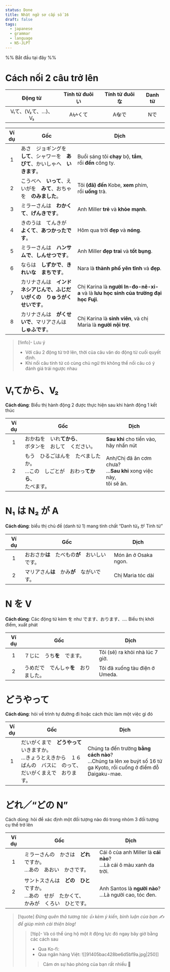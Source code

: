 ```yaml
---
status: Done
title: Nhật ngữ sơ cấp số 16
draft: false
tags:
  - japanese
  - grammar
  - language
  - N5-JLPT
---
```

%% Bắt đầu tại đây %%
# Cách nối 2 câu trở lên
|    Động từ     | Tính từ đuôi い | Tính từ đuôi な | Danh từ |
| :------------: | :------------: | :------------: | :-----: |
| V₁て、(V₂て、…)、V₃ |    A~~い~~くて    |    A~~な~~で     |   Nで    |

| Ví dụ | Gốc                                                                              | Dịch                                                                                  |
|:-----:| -------------------------------------------------------------------------------- | ------------------------------------------------------------------------------------- |
|   1   | あさ　ジョギングを　**して**、シャワーを　**あびて**、かいしゃへ　**いきます**。 | Buổi sáng tôi **chạy** bộ, **tắm**, rồi **đến** công ty.                              |
|   2   | こうべへ　**いって**、えいがを　**みて**、おちゃを　**のみました**。             | Tôi **(đã) đến** Kobe, **xem** phim, rồi **uống** trà.                                |
|   3   | ミラーさんは　**わかくて**、**げんきです**。                                     | Anh Miller **trẻ** và **khỏe mạnh**.                                                  |
|   4   | きのうは　てんきが　**よくて**、**あつかったです**。                             | Hôm qua trời **đẹp** và **nóng**.                                                     |
|   5   | ミラーさんは　**ハンサムで**、**しんせつです**。                                 | Anh Miller **đẹp trai** và **tốt bụng**.                                              |
|   6   | ならは　**しずかで**、**きれいな　まちです**。                                   | Nara là **thành phố yên tĩnh** và **đẹp**.                                            |
|   7   | カリナさんは　**インドネシアじんで、ふじだいがくの　りゅうがくせいです**。       | Chị Karina là **người In-đo-nê-xi-a** và là **lưu học sinh của trường đại học Fuji**. |
|   8   | カリナさんは　**がくせいで**、マリアさんは　**しゅふです**。                     | Chị Karina là **sinh viên**, và chị Maria là **người nội trợ**.                       |

> [!info]- Lưu ý
> - Với câu 2 động từ trở lên, thời của câu văn do động từ cuối quyết định.
> - Khi nối câu tính từ có cùng chủ ngữ thì không thể nối câu có ý đánh giá trái ngược nhau

# V₁てから、V₂
**Cách dùng**: Biểu thị hành động 2 được thực hiện sau khi hành động 1 kết thúc

| Ví dụ | Gốc                                                                                         | Dịch                                                                     |
|:-----:| ------------------------------------------------------------------------------------------- | ------------------------------------------------------------------------ |
|   1   | おかねを　いれ**てから**、  <br>ボタンを　おして　ください。                                | **Sau khi** cho tiền vào,  <br>hãy nhấn nút                              |
|   2   | もう　ひるごはんを　たべましたか。  <br>…この　しごとが　おわっ**てから**、  <br>たべます。 | Anh/Chị đã ăn cơm chưa?  <br>…**Sau khi** xong việc này,  <br>tôi sẽ ăn. |

# N₁ は N₂ が A
**Cách dùng**: biểu thị chủ đề (danh từ 1) mang tính chất “Danh từ₂ が Tính từ”

| Ví dụ | Gốc                                            | Dịch                 |
|:-----:| ---------------------------------------------- | -------------------- |
|   1   | おおさか**は**　たべもの**が**　おいしいです。 | Món ăn ở Osaka ngon. |
|   2   | マリアさん**は**　かみ**が**　ながいです。     | Chị Maria tóc dài    |

# N を V
**Cách dùng**: Các động từ kèm を như でます、おります、…. Biểu thị khởi điểm, xuất phát

| Ví dụ | Gốc                                    | Dịch                            |
|:-----:| -------------------------------------- | ------------------------------- |
|   1   | ７じに　うち**を**　でます。           | Tôi (sẽ) ra khỏi nhà lúc 7 giờ. |
|   2   | うめだで　でんしゃ**を**　おりました。 | Tôi đã xuống tàu điện ở Umeda.  |

# どうやって
**Cách dùng**: hỏi về trình tự đường đi hoặc cách thức làm một việc gì đó

| Ví dụ | Gốc                                                                                                                       | Dịch                                                                                                                  |
|:-----:| ------------------------------------------------------------------------------------------------------------------------- | --------------------------------------------------------------------------------------------------------------------- |
|   1   | だいがくまで　**どうやって**　いきますか。  <br>…きょうとえきから　１６ばんの　バスに　のって、だいがくまえで　おります。 | Chúng ta đến trường **bằng cách nào**?  <br>…Chúng ta lên xe buýt số 16 từ ga Kyoto, rồi cuống ở điểm đỗ Daigaku-mae. |

# どれ／“どの N”
Cách dùng: hỏi để xác định một đối tượng nào đó trong nhóm 3 đối tượng cụ thể trở lên

| Ví dụ | Gốc                                                                                                 | Dịch                                                                  |
|:-----:| --------------------------------------------------------------------------------------------------- | --------------------------------------------------------------------- |
|   1   | ミラーさんの　かさは　**どれ**ですか。  <br>…あの　あおい　かさです。                               | Cái ô của anh Miller là **cái nào**?  <br>…Là cái ô màu xanh da trời. |
|   2   | サントスさんは　**どの　ひと**ですか。  <br>…あの　せが　たかくて、  <br>かみが　くろい　ひとです。 | Anh Santos là **người nào**?  <br>…Là người cao, tóc đen.             |

> [!quote]
> *Đừng quên thả tương tác 👍 kèm ý kiến, bình luận của bạn ✍️ để giúp mình cải thiện blog!* 
> > [!tip]- Và có thể ủng hộ một ít động lực đó ngay bây giờ bằng các cách sau
> > - Qua Ko-fi: <script type='text/javascript' src='https://storage.ko-fi.com/cdn/widget/Widget_2.js'></script><script type='text/javascript'>kofiwidget2.init('Support Me', '#29abe0', 'M4M111S8CI');kofiwidget2.draw();</script>
> > - Qua ngân hàng Việt:
> >   ![[91405bac428be6d5bf9a.jpg|250]]
> > > Cảm ơn sự hào phóng của bạn rất nhiều 🥰